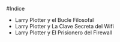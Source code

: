 
#Indice

* Larry Plotter y el Bucle Filosofal
* Larry Plotter y La Clave Secreta del Wifi
* Larry Plotter y El Prisionero del Firewall
